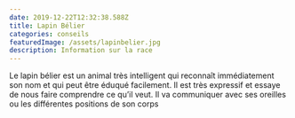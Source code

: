 ```yaml
---
date: 2019-12-22T12:32:38.588Z
title: Lapin Bélier
categories: conseils
featuredImage: /assets/lapinbelier.jpg
description: Information sur la race
---
```


Le lapin bélier est un animal très intelligent qui reconnaît immédiatement son nom et qui peut être éduqué facilement. Il est très expressif et essaye de nous faire comprendre ce qu’il veut. Il va communiquer avec ses oreilles ou les différentes positions de son corps
